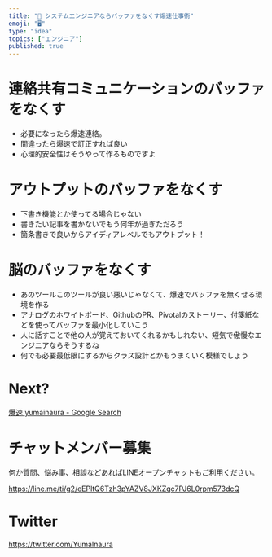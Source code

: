 ```yaml
---
title: "📔 システムエンジニアならバッファをなくす爆速仕事術"
emoji: "🖥"
type: "idea"
topics: ["エンジニア"]
published: true
---
```


# 連絡共有コミュニケーションのバッファをなくす

- 必要になったら爆速連絡。
- 間違ったら爆速で訂正すれば良い
- 心理的安全性はそうやって作るものですよ

# アウトプットのバッファをなくす

- 下書き機能とか使ってる場合じゃない
- 書きたい記事を書かないでもう何年が過ぎただろう
- 箇条書きで良いからアイディアレベルでもアウトプット！

# 脳のバッファをなくす

- あのツールこのツールが良い悪いじゃなくて、爆速でバッファを無くせる環境を作る
- アナログのホワイトボード、GithubのPR、Pivotalのストーリー、付箋紙などを使ってバッファを最小化していこう
- 人に話すことで他の人が覚えておいてくれるかもしれない、短気で傲慢なエンジニアならそうするね
- 何でも必要最低限にするからクラス設計とかもうまくいく模様でしょう

# Next?

[爆速 yumainaura - Google Search](https://www.google.co.jp/search?q=%E7%88%86%E9%80%9F+yumainaura&oq=%E7%88%86%E9%80%9F+yumainaura&aqs=chrome..69i57j69i60l3j0l2.2325j0j9&sourceid=chrome&ie=UTF-8)










<!-- Update From Qiita API -->

# チャットメンバー募集


何か質問、悩み事、相談などあればLINEオープンチャットもご利用ください。

https://line.me/ti/g2/eEPltQ6Tzh3pYAZV8JXKZqc7PJ6L0rpm573dcQ





# Twitter


https://twitter.com/YumaInaura


<!-- Update From Qiita API -->


